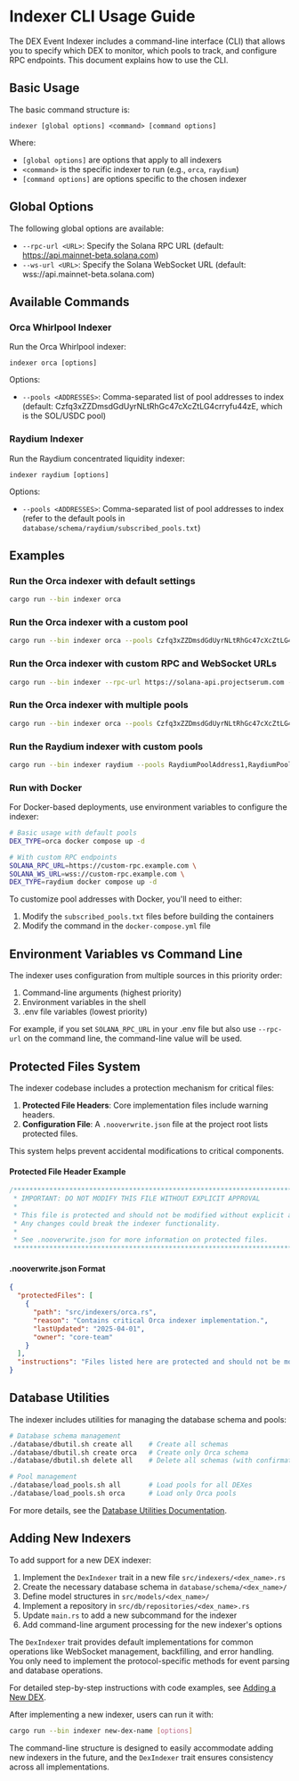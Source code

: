 # Indexer CLI Usage Guide

The DEX Event Indexer includes a command-line interface (CLI) that allows you to specify which DEX to monitor, which pools to track, and configure RPC endpoints. This document explains how to use the CLI.

## Basic Usage

The basic command structure is:

```
indexer [global options] <command> [command options]
```

Where:

- `[global options]` are options that apply to all indexers
- `<command>` is the specific indexer to run (e.g., `orca`, `raydium`)
- `[command options]` are options specific to the chosen indexer

## Global Options

The following global options are available:

- `--rpc-url <URL>`: Specify the Solana RPC URL (default: https://api.mainnet-beta.solana.com)
- `--ws-url <URL>`: Specify the Solana WebSocket URL (default: wss://api.mainnet-beta.solana.com)

## Available Commands

### Orca Whirlpool Indexer

Run the Orca Whirlpool indexer:

```
indexer orca [options]
```

Options:

- `--pools <ADDRESSES>`: Comma-separated list of pool addresses to index (default: Czfq3xZZDmsdGdUyrNLtRhGc47cXcZtLG4crryfu44zE, which is the SOL/USDC pool)

### Raydium Indexer

Run the Raydium concentrated liquidity indexer:

```
indexer raydium [options]
```

Options:

- `--pools <ADDRESSES>`: Comma-separated list of pool addresses to index (refer to the default pools in `database/schema/raydium/subscribed_pools.txt`)

## Examples

### Run the Orca indexer with default settings

```bash
cargo run --bin indexer orca
```

### Run the Orca indexer with a custom pool

```bash
cargo run --bin indexer orca --pools Czfq3xZZDmsdGdUyrNLtRhGc47cXcZtLG4crryfu44zE
```

### Run the Orca indexer with custom RPC and WebSocket URLs

```bash
cargo run --bin indexer --rpc-url https://solana-api.projectserum.com --ws-url wss://solana-api.projectserum.com orca
```

### Run the Orca indexer with multiple pools

```bash
cargo run --bin indexer orca --pools Czfq3xZZDmsdGdUyrNLtRhGc47cXcZtLG4crryfu44zE,7qbRF6YsyGuLUVs6Y1q64bdVrfe4ZcUUz1JRdoVNUJnm
```

### Run the Raydium indexer with custom pools

```bash
cargo run --bin indexer raydium --pools RaydiumPoolAddress1,RaydiumPoolAddress2
```

### Run with Docker

For Docker-based deployments, use environment variables to configure the indexer:

```bash
# Basic usage with default pools
DEX_TYPE=orca docker compose up -d

# With custom RPC endpoints
SOLANA_RPC_URL=https://custom-rpc.example.com \
SOLANA_WS_URL=wss://custom-rpc.example.com \
DEX_TYPE=raydium docker compose up -d
```

To customize pool addresses with Docker, you'll need to either:

1. Modify the `subscribed_pools.txt` files before building the containers
2. Modify the command in the `docker-compose.yml` file

## Environment Variables vs Command Line

The indexer uses configuration from multiple sources in this priority order:

1. Command-line arguments (highest priority)
2. Environment variables in the shell
3. .env file variables (lowest priority)

For example, if you set `SOLANA_RPC_URL` in your .env file but also use `--rpc-url` on the command line, the command-line value will be used.

## Protected Files System

The indexer codebase includes a protection mechanism for critical files:

1. **Protected File Headers**: Core implementation files include warning headers.
2. **Configuration File**: A `.nooverwrite.json` file at the project root lists protected files.

This system helps prevent accidental modifications to critical components.

#### Protected File Header Example

```rust
/******************************************************************************
 * IMPORTANT: DO NOT MODIFY THIS FILE WITHOUT EXPLICIT APPROVAL
 *
 * This file is protected and should not be modified without explicit approval.
 * Any changes could break the indexer functionality.
 *
 * See .nooverwrite.json for more information on protected files.
 ******************************************************************************/
```

#### .nooverwrite.json Format

```json
{
  "protectedFiles": [
    {
      "path": "src/indexers/orca.rs",
      "reason": "Contains critical Orca indexer implementation.",
      "lastUpdated": "2025-04-01",
      "owner": "core-team"
    }
  ],
  "instructions": "Files listed here are protected and should not be modified without explicit approval."
}
```

## Database Utilities

The indexer includes utilities for managing the database schema and pools:

```bash
# Database schema management
./database/dbutil.sh create all    # Create all schemas
./database/dbutil.sh create orca   # Create only Orca schema
./database/dbutil.sh delete all    # Delete all schemas (with confirmation)

# Pool management
./database/load_pools.sh all       # Load pools for all DEXes
./database/load_pools.sh orca      # Load only Orca pools
```

For more details, see the [Database Utilities Documentation](../database/README.md).

## Adding New Indexers

To add support for a new DEX indexer:

1. Implement the `DexIndexer` trait in a new file `src/indexers/<dex_name>.rs`
2. Create the necessary database schema in `database/schema/<dex_name>/`
3. Define model structures in `src/models/<dex_name>/`
4. Implement a repository in `src/db/repositories/<dex_name>.rs`
5. Update `main.rs` to add a new subcommand for the indexer
6. Add command-line argument processing for the new indexer's options

The `DexIndexer` trait provides default implementations for common operations like WebSocket management, backfilling, and error handling. You only need to implement the protocol-specific methods for event parsing and database operations.

For detailed step-by-step instructions with code examples, see [Adding a New DEX](./add-new-dex.md).

After implementing a new indexer, users can run it with:

```bash
cargo run --bin indexer new-dex-name [options]
```

The command-line structure is designed to easily accommodate adding new indexers in the future, and the `DexIndexer` trait ensures consistency across all implementations.
